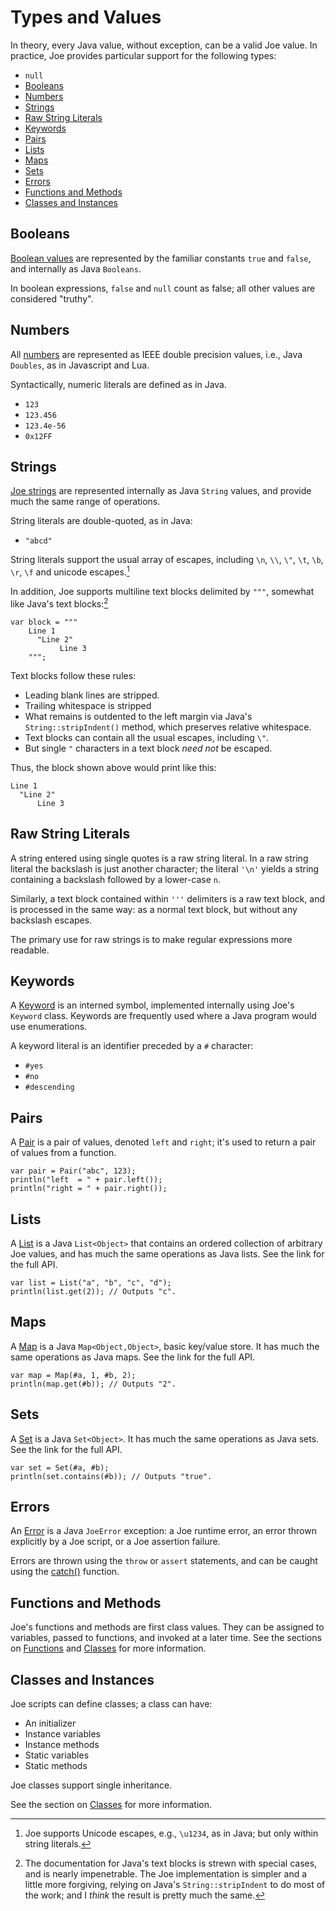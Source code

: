 # Types and Values

In theory, every Java value, without exception, can be a valid Joe
value.  In practice, Joe provides particular support for the following
types:

- `null`
- [Booleans](#booleans)
- [Numbers](#numbers)
- [Strings](#strings)
- [Raw String Literals](#raw-string-literals)
- [Keywords](#keywords)
- [Pairs](#pairs)
- [Lists](#lists)
- [Maps](#maps)
- [Sets](#sets)
- [Errors](#errors)
- [Functions and Methods](#functions-and-methods)
- [Classes and Instances](#classes-and-instances)

## Booleans

[Boolean values](library/type.joe.Boolean.md) are represented by the 
familiar constants `true` and `false`, and internally as Java `Booleans`.

In boolean expressions, `false` and `null` count as false; all 
other values are considered "truthy".

## Numbers

All [numbers](library/type.joe.Number.md) are represented as IEEE 
double precision values, i.e., Java `Doubles`, as in Javascript and Lua.

Syntactically, numeric literals are defined as in Java.

- `123`
- `123.456`
- `123.4e-56`
- `0x12FF`

## Strings

[Joe strings](library/type.joe.String.md) are represented internally 
as Java `String` values, and provide much the same range of operations.

String literals are double-quoted, as in Java:

- `"abcd"`
 
String literals support the usual array of escapes, including
`\n`, `\\`, `\"`, `\t`, `\b`, `\r`, `\f` and unicode escapes.[^unicode]

In addition, Joe supports multiline text blocks delimited by `"""`, 
somewhat like Java's text blocks:[^textblocks]

```joe
var block = """
    Line 1
      "Line 2"
           Line 3
    """;
```

Text blocks follow these rules:

- Leading blank lines are stripped.
- Trailing whitespace is stripped
- What remains is outdented to the left margin via Java's
  `String::stripIndent()` method, which preserves relative whitespace.
- Text blocks can contain all the usual escapes, including `\"`.
- But single `"` characters in a text block *need not* be escaped.

Thus, the block shown above would print like this:

```text
Line 1
  "Line 2"
      Line 3
```

## Raw String Literals

A string entered using single quotes is a raw string literal.  In a 
raw string literal the backslash is just another character; the literal 
`'\n'` yields a string containing a backslash followed by a lower-case `n`.

Similarly, a text block contained within `'''` delimiters is a raw text
block, and is processed in the same way: as a normal text block, but
without any backslash escapes.

The primary use for raw strings is to make regular expressions more
readable.

## Keywords

A [Keyword](library/type.joe.Keyword.md) is an interned symbol, 
implemented internally using
Joe's `Keyword` class.  Keywords are frequently used where a Java 
program would use enumerations.

A keyword literal is an identifier preceded by a `#` character:

- `#yes`
- `#no`
- `#descending`

## Pairs

A [Pair](library/type.joe.Pair.md) is a pair of values, denoted `left`
and `right`; it's used to return a pair of values from a function.

```joe
var pair = Pair("abc", 123);
println("left  = " + pair.left());
println("right = " + pair.right());
```

## Lists

A [List](library/type.joe.List.md) is a Java `List<Object>` that 
contains an ordered collection of arbitrary Joe values, and has much
the same operations as Java lists.  See the link for the full API.

```joe
var list = List("a", "b", "c", "d");
println(list.get(2)); // Outputs "c".
```

## Maps

A [Map](library/type.joe.Map.md) is a Java `Map<Object,Object>`, 
basic key/value store.  It has much the same operations as Java maps.
See the link for the full API.

```joe
var map = Map(#a, 1, #b, 2);
println(map.get(#b)); // Outputs "2".
```

## Sets

A [Set](library/type.joe.Set.md) is a Java `Set<Object>`.  It has much 
the same operations as Java sets. See the link for the full API.

```joe
var set = Set(#a, #b);
println(set.contains(#b)); // Outputs "true".
```

## Errors

An [Error](library/type.joe.Error.md) is a Java `JoeError` exception:
a Joe runtime error, an error thrown explicitly by a Joe script, or
a Joe assertion failure.

Errors are thrown using the `throw` or `assert` statements, and can
be caught using the [catch()](library/pkg.joe.md#function.catch) 
function.

## Functions and Methods

Joe's functions and methods are first class values.  They can be
assigned to variables, passed to functions, and invoked at a later
time.  See the sections on [Functions](functions.md) and
[Classes](classes.md) for more information.

## Classes and Instances

Joe scripts can define classes; a class can have:

- An initializer
- Instance variables
- Instance methods
- Static variables
- Static methods

Joe classes support single inheritance.

See the section on [Classes](classes.md) for more information.

[^unicode]: Joe supports Unicode escapes, e.g., `\u1234`, as in Java;
but only within string literals.

[^textblocks]: The documentation for Java's text blocks is strewn with
special cases, and is nearly impenetrable.  The Joe implementation is 
simpler and a little more forgiving, relying on Java's 
`String::stripIndent` to do most of the work; and I *think* the result 
is pretty much the same.